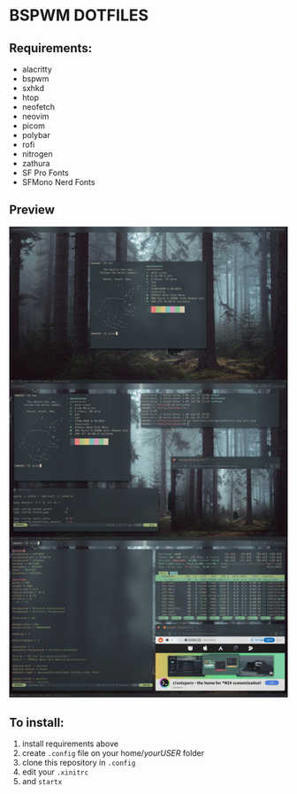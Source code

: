 # BSPWM DOTFILES

## Requirements:
- alacritty
- bspwm
- sxhkd
- htop
- neofetch
- neovim
- picom
- polybar
- rofi
- nitrogen
- zathura
- SF Pro Fonts
- SFMono Nerd Fonts

## Preview
![screenshots](preview.jpg)

## To install:
1. install requirements above
2. create `.config` file on your home/*yourUSER* folder
3. clone this repository in `.config`
4. edit your `.xinitrc`
5. and `startx`
